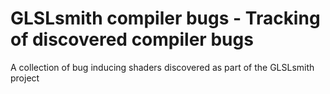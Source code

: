 # GLSLsmith compiler bugs - Tracking of discovered compiler bugs

A collection of bug inducing shaders discovered as part of the GLSLsmith project
